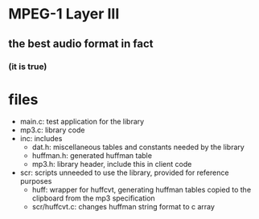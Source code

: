 # MPEG-1 Layer III
## the best audio format in fact
### (it is true)

# files
- main.c: test application for the library
- mp3.c: library code
- inc: includes
  + dat.h: miscellaneous tables and constants needed by the library
  + huffman.h: generated huffman table
  + mp3.h: library header, include this in client code
- scr: scripts unneeded to use the library, provided for reference purposes
  + huff: wrapper for huffcvt, generating huffman tables copied to the clipboard from the mp3 specification
  + scr/huffcvt.c: changes huffman string format to c array
